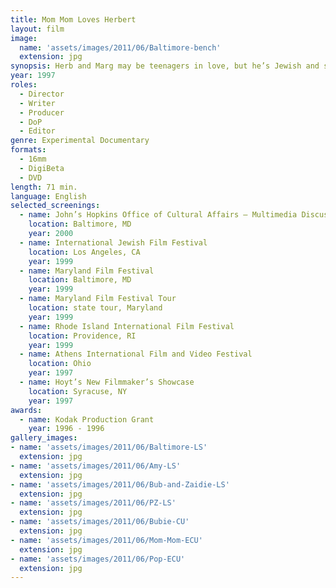 ```yaml
---
title: Mom Mom Loves Herbert
layout: film
image:
  name: 'assets/images/2011/06/Baltimore-bench'
  extension: jpg
synopsis: Herb and Marg may be teenagers in love, but he’s Jewish and she’s Catholic, and their mothers are not happy about the impending marriage. Filmmaker Paul Zinder explores his parents’ mixed marriage by utilizing mixed documentary techniques, all in an effort to discover the keys to a happy union.
year: 1997
roles:
  - Director
  - Writer
  - Producer
  - DoP
  - Editor
genre: Experimental Documentary
formats:
  - 16mm
  - DigiBeta
  - DVD
length: 71 min.
language: English
selected_screenings:
  - name: John’s Hopkins Office of Cultural Affairs – Multimedia Discussions
    location: Baltimore, MD
    year: 2000
  - name: International Jewish Film Festival
    location: Los Angeles, CA
    year: 1999
  - name: Maryland Film Festival
    location: Baltimore, MD
    year: 1999
  - name: Maryland Film Festival Tour
    location: state tour, Maryland
    year: 1999
  - name: Rhode Island International Film Festival
    location: Providence, RI
    year: 1999
  - name: Athens International Film and Video Festival
    location: Ohio
    year: 1997
  - name: Hoyt’s New Filmmaker’s Showcase
    location: Syracuse, NY
    year: 1997
awards:
  - name: Kodak Production Grant
    year: 1996 - 1996
gallery_images:
- name: 'assets/images/2011/06/Baltimore-LS'
  extension: jpg
- name: 'assets/images/2011/06/Amy-LS'
  extension: jpg
- name: 'assets/images/2011/06/Bub-and-Zaidie-LS'
  extension: jpg
- name: 'assets/images/2011/06/PZ-LS'
  extension: jpg
- name: 'assets/images/2011/06/Bubie-CU'
  extension: jpg
- name: 'assets/images/2011/06/Mom-Mom-ECU'
  extension: jpg
- name: 'assets/images/2011/06/Pop-ECU'
  extension: jpg
---
```

